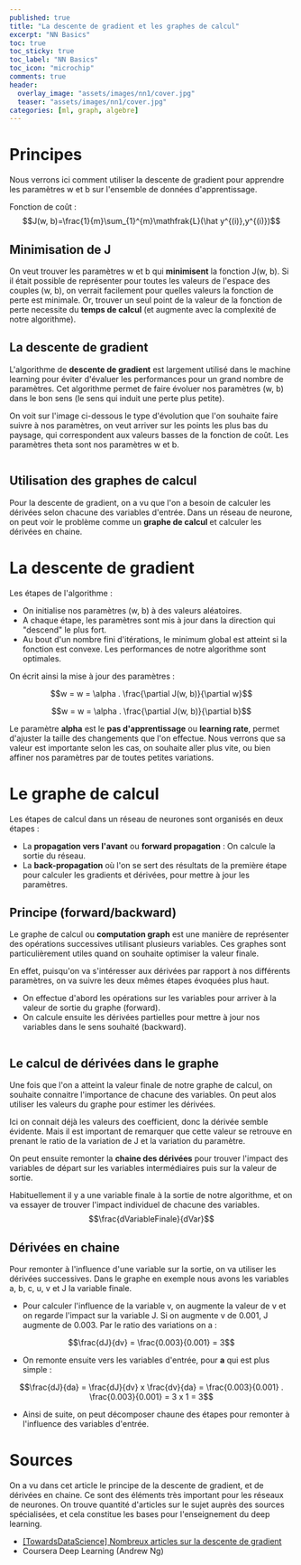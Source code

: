 ```yaml
---
published: true
title: "La descente de gradient et les graphes de calcul"
excerpt: "NN Basics"
toc: true
toc_sticky: true
toc_label: "NN Basics"
toc_icon: "microchip"
comments: true
header:
  overlay_image: "assets/images/nn1/cover.jpg"
  teaser: "assets/images/nn1/cover.jpg"
categories: [ml, graph, algebre]
---
```


<script type="text/javascript" async
  src="https://cdn.mathjax.org/mathjax/latest/MathJax.js?config=TeX-MML-AM_CHTML">
</script>

# Principes

Nous verrons ici comment utiliser la descente de gradient pour apprendre les paramètres w et b sur l'ensemble de données d'apprentissage.

Fonction de coût :
$$J(w, b)=\frac{1}{m}\sum_{1}^{m}\mathfrak{L}(\hat y^{(i)},y^{(i)})$$

## Minimisation de J

On veut trouver les paramètres w et b qui **minimisent** la fonction J(w, b). Si il était possible de représenter pour toutes les valeurs de l'espace des couples (w, b), on verrait facilement pour quelles valeurs la fonction de perte est minimale. Or, trouver un seul point de la valeur de la fonction de perte necessite du **temps de calcul** (et augmente avec la complexité de notre algorithme).

## La descente de gradient
L'algorithme de **descente de gradient** est largement utilisé dans le machine learning pour éviter d'évaluer les performances pour un grand nombre de paramètres. Cet algorithme permet de faire évoluer nos paramètres (w, b) dans le bon sens (le sens qui induit une perte plus petite).

On voit sur l'image ci-dessous le type d'évolution que l'on souhaite faire suivre à nos paramètres, on veut arriver sur les points les plus bas du paysage, qui correspondent aux valeurs basses de la fonction de coût. Les paramètres theta sont nos paramètres w et b.

<img src="https://cdn-images-1.medium.com/max/1600/1*f9a162GhpMbiTVTAua_lLQ.png" alt="" class="center">

## Utilisation des graphes de calcul
Pour la descente de gradient, on a vu que l'on a besoin de calculer les dérivées selon chacune des variables d'entrée. Dans un réseau de neurone, on peut voir le problème comme un **graphe de calcul** et calculer les dérivées en chaine.

# La descente de gradient

Les étapes de l'algorithme :
- On initialise nos paramètres (w, b) à des valeurs aléatoires.
- A chaque étape, les paramètres sont mis à jour dans la direction qui "descend" le plus fort.
- Au bout d'un nombre fini d'itérations, le minimum global est atteint si la fonction est convexe. Les performances de notre algorithme sont optimales.

On écrit ainsi la mise à jour des paramètres :

$$w = w = \alpha . \frac{\partial J(w, b)}{\partial w}$$

$$w = w = \alpha . \frac{\partial J(w, b)}{\partial b}$$

Le paramètre **alpha** est le **pas d'apprentissage** ou **learning rate**, permet d'ajuster la taille des changements que l'on effectue. Nous verrons que sa valeur est importante selon les cas, on souhaite aller plus vite, ou bien affiner nos paramètres par de toutes petites variations.

# Le graphe de calcul

Les étapes de calcul dans un réseau de neurones sont organisés en deux étapes :
- La **propagation vers l'avant** ou **forward propagation** : On calcule la sortie du réseau.
- La **back-propagation** où l'on se sert des résultats de la première étape pour calculer les gradients et dérivées, pour mettre à jour les paramètres.

## Principe (forward/backward)

Le graphe de calcul ou **computation graph** est une manière de représenter des opérations successives utilisant plusieurs variables. Ces graphes sont particulièrement utiles quand on souhaite optimiser la valeur finale.

En effet, puisqu'on va s'intéresser aux dérivées par rapport à nos différents paramètres, on va suivre les deux mêmes étapes évoquées plus haut.
- On effectue d'abord les opérations sur les variables pour arriver à la valeur de sortie du graphe (forward).
- On calcule ensuite les dérivées partielles pour mettre à jour nos variables dans le sens souhaité (backward).

<img src="{{ site.url }}{{ site.baseurl }}/assets/images/nn1/computation-graph.png" alt="" class="center">

## Le calcul de dérivées dans le graphe

Une fois que l'on a atteint la valeur finale de notre graphe de calcul, on souhaite connaitre l'importance de chacune des variables. On peut alos utiliser les valeurs du graphe pour estimer les dérivées.

Ici on connait déjà les valeurs des coefficient, donc la dérivée semble évidente. Mais il est important de remarquer que cette valeur se retrouve en prenant le ratio de la variation de J et la variation du paramètre.

On peut ensuite remonter la **chaine des dérivées** pour trouver l'impact des variables de départ sur les variables intermédiaires puis sur la valeur de sortie.

Habituellement il y a une variable finale à la sortie de notre algorithme, et on va essayer de trouver l'impact individuel de chacune des variables. $$\frac{dVariableFinale}{dVar}$$

## Dérivées en chaine

Pour remonter à l'influence d'une variable sur la sortie, on va utiliser les dérivées successives. Dans le graphe en exemple nous avons les variables a, b, c, u, v et J la variable finale.

- Pour calculer l'influence de la variable v, on augmente la valeur de v et on regarde l'impact sur la variable J. Si on augmente v de 0.001, J augmente de 0.003. Par le ratio des variations on a :

$$\frac{dJ}{dv} = \frac{0.003}{0.001} = 3$$

- On remonte ensuite vers les variables d'entrée, pour **a** qui est plus simple :

$$\frac{dJ}{da} = \frac{dJ}{dv} x \frac{dv}{da} = \frac{0.003}{0.001} . \frac{0.003}{0.001} = 3 x 1 = 3$$

- Ainsi de suite, on peut décomposer chaune des étapes pour remonter à l'influence des variables d'entrée.

# Sources

On a vu dans cet article le principe de la descente de gradient, et de dérivées en chaine. Ce sont des éléments très important pour les réseaux de neurones. On trouve quantité d'articles sur le sujet auprès des sources spécialisées, et cela constitue les bases pour l'enseignement du deep learning.

- <a href="https://docs.aws.amazon.com/cli/latest/index.html" target="_blank">[TowardsDataScience] Nombreux articles sur la descente de gradient</a>
- Coursera Deep Learning (Andrew Ng)
